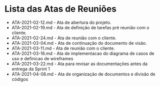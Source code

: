 # Lista das Atas de Reuniões

* ATA-2021-02-12.md - Ata de abertura do projeto.
* ATA-2021-02-19.md - Ata de definição de tarefas pré reunião com o cliente.
* ATA-2021-02-24.md - Ata de reunião com o cliente.
* ATA-2021-03-04.md - Ata de continuação do documento de visão.
* ATA-2021-03-11.md - Ata de reunião com o cliente.
* ATA-2021-03-16.md - Ata de implementacao do diagrama de casos de uso e definicao de wireframes
* ATA-2021-03-22.md - Ata para revisar as documentações antes da entrega da Sprint 1
* ATA-2021-04-08.md - Ata de organização de documentos e divisão de códigos



